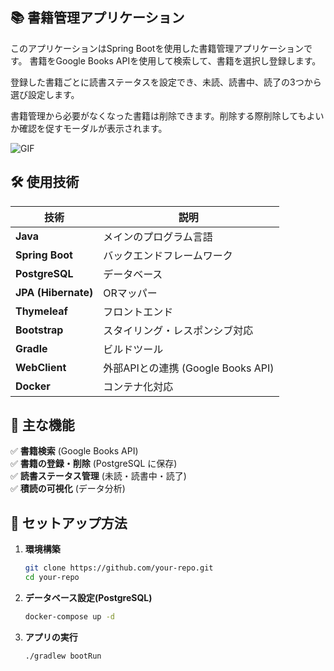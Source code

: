 ## 📚 書籍管理アプリケーション

このアプリケーションはSpring Bootを使用した書籍管理アプリケーションです。
書籍をGoogle Books APIを使用して検索して、書籍を選択し登録します。

登録した書籍ごとに読書ステータスを設定でき、未読、読書中、読了の3つから選び設定します。

書籍管理から必要がなくなった書籍は削除できます。削除する際削除してもよいか確認を促すモーダルが表示されます。

![GIF](https://s6.gifyu.com/images/bzkcc.gif)
## 🛠 使用技術
| 技術 | 説明 |
| ------ | ------|
| **Java** | メインのプログラム言語|
| **Spring Boot** | バックエンドフレームワーク |
| **PostgreSQL** | データベース |
| **JPA (Hibernate)** | ORマッパー |
| **Thymeleaf** | フロントエンド |
| **Bootstrap** | スタイリング・レスポンシブ対応 |
| **Gradle** | ビルドツール |
| **WebClient** | 外部APIとの連携 (Google Books API) |
| **Docker** | コンテナ化対応 |

## 📌 主な機能

✅ **書籍検索** (Google Books API)  
✅ **書籍の登録・削除** (PostgreSQL に保存)  
✅ **読書ステータス管理** (未読・読書中・読了)  
✅ **積読の可視化** (データ分析) 

## 🚀 セットアップ方法

1. **環境構築**
   ```sh
   git clone https://github.com/your-repo.git
   cd your-repo

2. **データベース設定(PostgreSQL)**
    ```sh
    docker-compose up -d

3. **アプリの実行**
    ```sh
   ./gradlew bootRun